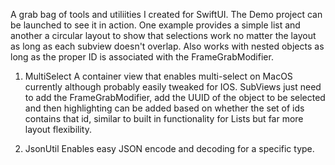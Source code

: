 A grab bag of tools and utiliities I created for SwiftUI.  The Demo project can be launched to see it in action. One example provides a simple list 
and another a circular layout to show that selections work no matter the layout as long as each subview doesn't overlap. Also works with nested objects as long as the proper ID is 
associated with the FrameGrabModifier.

1. MultiSelect
   A container view that enables multi-select on MacOS currently although probably easily tweaked for IOS. SubViews just need to add the FrameGrabModifier,
   add the UUID of the object to be selected and then highlighting can be added based on whether the set of ids contains that id,
   similar to built in functionality for Lists but far more layout flexibility.

2. JsonUtil
   Enables easy JSON encode and decoding for a specific type.
   
